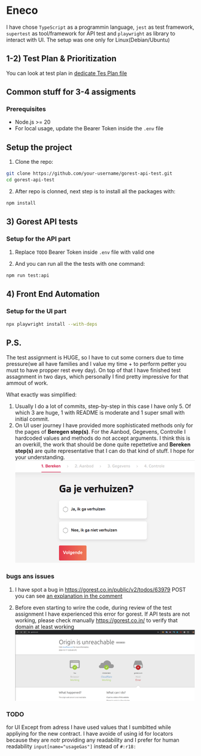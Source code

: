 # Eneco

I have chose `TypeScript` as a programmin language, `jest` as test framework, `supertest` as tool/framework for API test and `playwright` as library to interact with UI.
The setup was one only for Linux(Debian/Ubuntu)

## 1-2) Test Plan & Prioritization

You can look at test plan in [dedicate Tes Plan file](./docs/Test%20Plan%20and%20Prioritization.md)

## Common stuff for 3-4 assigments

### Prerequisites

- Node.js >= 20
- For local usage, update the Bearer Token inside the `.env` file

## Setup the project

1. Clone the repo:

```sh
git clone https://github.com/your-username/gorest-api-test.git
cd gorest-api-test
```

2. After repo is clonned, next step is to install all the packages with:

```sh
npm install
```

## 3) Gorest API tests

### Setup for the API part

1. Replace `TODO` Bearer Token inside `.env` file with valid one

2. And you can run all the the tests with one command:

```sh
npm run test:api
```

## 4) Front End Automation

### Setup for the UI part

```sh
npx playwright install --with-deps
```

## P.S.

The test assignment is HUGE, so I have to cut some corners due to time pressure(we all have families and I value my time + to perform petter you must to have propper rest evey day). On top of that I have finished test assagnment in two days, which personally I find pretty impressive for that ammout of work.

What exactly was simplified:

1. Usually I do a lot of commits, step-by-step in this case I have only 5. Of which 3 are huge, 1 with README is moderate and 1 super small with initial commit.
2. On UI user journey I have provided more sophisticated methods only for the pages of **Beregen step(s)**. For the Aanbod, Gegevens, Controlle I hardcoded values and methods do not accept arguments. I think this is an overkill, the work that should be done quite repettetive and **Bereken step(s)** are quite representative that I can do that kind of stuff. I hope for your understanding.
   ![Beregen step](/docs/Bereken%20step.png)

### bugs ans issues

1. I have spot a bug in https://gorest.co.in/public/v2/todos/63979 POST you can see [an explanation in the comment](/src/utils/createTodo.ts)

2. Before even starting to wrire the code, during review of the test assignment I have experienced this error for gorest. If API tests are not working, please check manually https://gorest.co.in/ to verify that domain at least working
   ![host error image](docs/host-error.png)

### TODO

for UI
Except from adress I have used values that I sumbitted while appliying for the new contract.
I have avoide of using id for locators because they are notr providing any readability and I prefer for human readability `input[name="usageGas"]` instead of `#:r18:`
